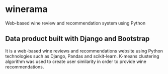 # winerama
Web-based wine review and recommendation system using Python


<h2>Data product built with Django and Bootstrap</h2>

<p>It is a web-based wine reviews and recommendations website using Python technologies such as Django, Pandas and scikit-learn. 
K-means clustering algorithm was used to create user similarity in order to provide wine recommendations.</p>
